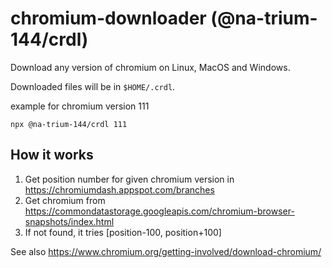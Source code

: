 # chromium-downloader (@na-trium-144/crdl)
Download any version of chromium on Linux, MacOS and Windows.

Downloaded files will be in `$HOME/.crdl`.

example for chromium version 111
```
npx @na-trium-144/crdl 111
```

## How it works

1. Get position number for given chromium version in https://chromiumdash.appspot.com/branches
2. Get chromium from https://commondatastorage.googleapis.com/chromium-browser-snapshots/index.html
3. If not found, it tries \[position-100, position+100\]

See also https://www.chromium.org/getting-involved/download-chromium/
